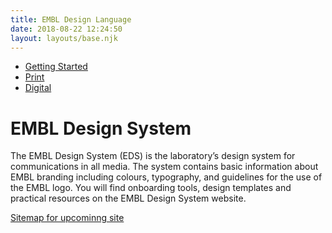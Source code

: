 ```yaml
---
title: EMBL Design Language
date: 2018-08-22 12:24:50
layout: layouts/base.njk
---
```


<nav class="vf-navigation vf-navigation--main">
  <ul class="vf-navigation__list | vf-list--inline">
    <li class="vf-navigation__item"><a href="/getting-started/" class="vf-navigation__link">Getting Started</a></li>
    <li class="vf-navigation__item"><a href="/print/" class="vf-navigation__link">Print</a></li>
    <li class="vf-navigation__item"><a href="/digital/" class="vf-navigation__link">Digital</a></li>
  </ul>
</nav>

# EMBL Design System

The EMBL Design System (EDS) is the laboratory’s design system for communications in all media. The system contains basic information about EMBL branding including colours, typography, and guidelines for the use of the EMBL logo. You will find onboarding tools, design templates and practical resources on the EMBL Design System website.

[Sitemap for upcominng site](https://docs.google.com/drawings/d/1YeOy417worJ1aNxtsbDLoch8X8OwDitZT2i-ZThwAlM/edit?ts=5ce66269)
